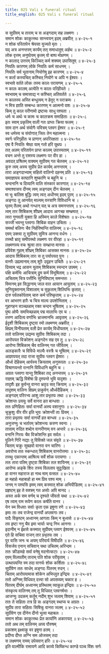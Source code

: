 ```yaml
---
title: 025 Vali s funeral ritual
title_english: 025 Vali s funeral ritual

---
```

<div class="audioEmbed"  caption="श्रीराम-हरिसीताराममूर्ति-घनपाठिभ्यां वचनम्" src="https://archive.org/download/Ramayana-recitation-Sriram-harisItArAmamUrti-Ghanapaati-v2/Kanda_4/Kanda_4_KSK-025-Rama_Santvanam.mp3"></div>

स सुग्रीवम् च ताराम् च स अङ्गदाम् सह लक्ष्मणः ।  
समान शोकः काकुत्स्थः सान्त्वयन् इदम् अब्रवीत् ॥ ४-२५-१  
न शोक परितापेन श्रेयसा युज्यते मृतः ।  
यद् अत्र अनन्तरम् कार्यम् तत् समाधातुम् अर्हथ ॥ ४-२५-२  
लोक वृत्तम् अनुष्ठेयम् कृतम् वो बाष्प मोक्षणम् ।  
न कालाद् उत्तरम् किञ्चित् कर्म शक्यम् उपासितुम् ॥ ४-२५-३  
नियतिः कारणम् लोके नियतिः कर्म साधनम् ।  
नियतिः सर्व भूतानाम् नियोगेषु इह कारणम् ॥ ४-२५-४  
न कर्ता कस्यचित् कश्चित् नियोगे च अपि न ईश्वरः ।  
स्वभावे वर्तते लोकः तस्य कालः परायणम् ॥ ४-२५-५  
न कालः कालम् अत्येति न कालः परिहीयते ।  
स्वभावम् च समासाद्य न कश्चित् अतिवर्तते ॥ ४-२५-६  
न कालस्य अस्ति बन्धुत्वम् न हेतुर् न पराक्रमः ।  
न मित्र ज्ञाति सम्बन्धः कारणम् न आत्मनो वशः ॥ ४-२५-७  
किम् तु काल परीणामो द्रष्टव्यः साधु पश्यता ।  
धर्मः च अर्थः च कामः च कालक्रम समाहिताः ॥ ४-२५-८  
इतः स्वाम् प्रकृतिम् वाली गतः प्राप्तः क्रिया फलम् ।  
साम दान अर्थ संयोगैः पवित्रम् प्लवग ईश्वर ॥ ४-२५-९  
स्व धर्मस्य च संयोगात् जितः तेन महात्मना ।  
स्वर्गः परिगृहीतः च प्राणान् अपरिरक्षता ॥ ४-२५-१०  
एषा वै नियतिः श्रेष्ठा याम् गतो हरि यूथपः ।  
तत् अलम् परितापेन प्राप्त कालम् उपास्यताम् ॥ ४-२५-११  
वचन अन्ते तु रामस्य लक्ष्मणः पर वीर हा ।  
अवदत् प्रश्रितम् वाक्यम् सुग्रीवम् गत चेतसम् ॥ ४-२५-१२  
कुरु त्वम् अस्य सुग्रीव प्रेत कार्यम् अनन्तरम् ।  
तारा अङ्गदाभ्याम् सहितो वालिनो दहनम् प्रति ॥ ४-२५-१३  
समाज्ञापय काष्ठानि शुष्काणि च बहूनि च ।  
चन्दनानि च दिव्यानि वालि संस्कार कारणात् ॥ ४-२५-१४  
समाश्वासय दीनम् त्वम् अङ्गदम् दीन चेतसम् ।  
मा भूः बालिश बुद्धिः त्वम् त्वत् अधीनम् इदम् पुरम् ॥ ४-२५-१५  
अङ्गदः तु आनयेत् माल्यम् वस्त्राणि विविधानि च ।  
घृतम् तैलम् अथो गन्धान् यत् च अत्र समनन्तरम् ॥ ४-२५-१६  
त्वम् तार शिबिकाम् शीघ्रम् आदाय आगच्छ सम्भ्रमात् ।  
त्वरा गुणवती युक्ता हि अस्मिन् काले विशेषतः ॥ ४-२५-१७  
सज्जी भवन्तु प्लवगाः शिबिक वाहन उचिताः ।  
समर्था बलिनः चैव निर्हरिष्यन्ति वालिनम् ॥ ४-२५-१८  
एवम् उक्त्वा तु सुग्रीवम् सुमित्र आनन्द वर्धनः ।  
तस्थौ भ्रातृ समीपस्थो लक्ष्मणः पर वीरहा ॥ ४-२५-१९  
लक्ष्मणस्य वचः श्रुत्वा तारः सम्भ्रान्त मानसः ।  
प्रविवेश गुहाम् शीघ्रम् शिबिका आसक्त मानसः ॥ ४-२५-२०  
आदाय शिबिकाम् तारः स तु पर्यापयत् पुनः ।  
वानरैः उह्यमानाम् ताम् शूरैः उद्वहन उचितैः ॥ ४-२५-२१  
दिव्याम् भद्र आसन युताम् शिबिकाम् स्यन्दन उपमम् ।  
पक्षि कर्मभिः आचित्राम् द्रुम कर्म विभूषिताम् ॥ ४-२५-२२  
अचिताम् चित्र पत्तीभिः सुनिविष्टाम् समन्ततः ।  
विमानम् इव सिद्धानाम् जाल वात आयान आयुताम् ॥ ४-२५-२३  
सुनियुक्तानाम् विशालाम् च सुकृताम् शिल्पिभिः कृतात् ।  
दारु पर्वतकोपेताम् चारु कर्म परिष्कृताम् ॥ ४-२५-२४  
वर आभरण हारैः च चित्र माल्य उपशोभिताम् ।  
गुहागहन सञ्च्छन्नाम् रक्त चन्दन भूषिताम् ॥ ४-२५-२५  
पुष्प ओघैः समभिच्छन्नाम् पद्म मालाभिः एव च ।  
तरुण आदित्य वर्णाभिः भ्राजमानभिः आवृताम् ॥ ४-२५-२६  
ईदृशी शिबिकाम् दृष्ट्वा रमो लक्ष्मणम् अब्रवीत् ।  
क्षिप्रम् विनीयताम् वली प्रेत कार्यम् विधीयताम् ॥ ४-२५-२७  
ततो वालिनम् उद्यम्य सुग्रीवः शिबिकाम् तदा ।  
आरोपयत विक्रोशन् अङ्गदेन सह एव तु ॥ ४-२५-२८  
आरोप्य शिबिकाम् चैव वालिनम् गत जीवितम् ।  
अलङ्कारैः च विविधैः माल्यैः वस्त्रैः च भूषितम् ॥ ४-२५-२९  
आज्ञापयत् तदा राजा सुग्रीवः प्लवग ईश्वरः ।  
और्ध्व देहिकम् आर्यस्य क्रियताम् अनुरूपतः ॥ ४-२५-३०  
विश्राणयन्तो रत्नानि विविधानि बहूनि च ।  
अग्रतः प्लवगा यान्तु शिबिका तद् अनन्तरम् ॥ ४-२५-३१  
राज्ञाम् ऋद्धि विशेषा हि दृश्यन्ते भुवि यादृशाः ।  
तादृशैः इह कुर्वन्तु वानरा भ्रतृउ सत् क्रियाम् ॥ ४-२५-३२  
तादृशम् वालिनः क्षिप्रम् प्राकुर्वन् और्ध्वदैहिकम् ।  
अङ्गदम् परिरभ्य आशु तार प्रभृतयः तथा ॥ ४-२५-३३  
क्रोशन्तः प्रययुः सर्वे वानरा हत बान्धवाः ।  
ततः प्रणिहिताः सर्वा वानर्यो अस्य वशानुगाः ॥ ४-२५-३४  
चुक्रुशुः वीर वीर इति भूयः क्रोशन्ती ताः प्रियम् ।  
तारा प्रभृतयः सर्वा वानर्यो हत बान्धव ॥ ४-२५-३५  
अनुजग्मुः च भर्तारम् क्रोशन्त्यः करुण स्वनाः ।  
तासाम् रुदित शब्देन वानरीणाम् वन अन्तरे ॥ ४-२५-३६  
वनानि गिरयः चैव विक्रोशन्ति इव सर्वतः ।  
पुलिने गिरि नद्याः तु विविक्ते जल संवृते ॥ ४-२५-३७  
चिताम् चक्रुः सुबहवो वानरा वन चारिणः ।  
अवरोप्य ततः स्कन्धात् शिबिकाम् वानरोत्तमाः ॥ ४-२५-३८  
तस्थुः एकान्तम् आश्रित्य सर्वे शोक परायणाः ।  
ततः तारा पतिम् दृष्ट्वा शिबिका तल शायिनम् ॥ ४-२५-३९  
आरोप्य अङ्के शिरः तस्य विललाप सुदुःखिता ।  
हा वानर महाराज हा नाथ माम् वत्सल ॥ ४-२५-४०  
हा महार्हः महाबाहो हा मम प्रिय पश्य माम् ।  
जनम् न पश्यसि इमम् त्वम् कस्मात् शोक अभिपीडितम् ॥ ४-२५-४१  
प्रहृष्टम् इह ते वक्त्रम् गत असोः अपि मानद ।  
अस्त अर्क सम वर्णम् च दृश्यते जीवतो यथा ॥ ४-२५-४२  
एष त्वाम् राम रूपेण कालः कर्षति वानर ।  
येन स्म विधवाः सर्वाः कृता एक इषुणा रणे ॥ ४-२५-४३  
इमाः ताः तव राजेन्द्र वानर्यो अप्लवगाः तव।  
पादैः विकृष्टम् अध्वानम् आगताः किम् न बुध्यसे ॥ ४-२५-४४  
तव इष्टा ननु चैव इमा भार्याः चन्द्र निभ आननाः ।  
इदानीम् न ईक्षसे कस्मात् सुग्रीवम् प्लवग ईश्वरम् ॥ ४-२५-४५  
एते हि सचिवा राजन् तार प्रभृतयः तव ।  
पुर वासि जनः च अयम् परिवार्य विषीदति ॥ ४-२५-४६  
विसर्जय एनान् सचिवान् यथा उचितम् अरिन्दम ।  
ततः क्रीडामहे सर्वा वनेषु मदनोत्कटाः ॥ ४-२५-४७  
एवम् विलपतीम् ताराम् पति शोक परीवृताम् ।  
उत्थापयन्ति स्म तदा वानर्यः शोक कर्शिताः ॥ ४-२५-४८  
सुग्रीवेण ततः सार्धम् अङ्गदः पितरम् रुदन् ।  
चिताम् आरोपयामास शोकेन अभिप्लुत इन्द्रियः ॥ ४-२५-४९  
ततो अग्निम् विधिवत् दत्त्वा सो अपसव्यम् चकार ह ।  
पितरम् दीर्घम् अध्वानम् प्रस्थितम् व्याकुल इन्द्रियः ॥ ४-२५-५०  
संस्कृत्य वालिनम् तम् तु विधिवत् प्लवगर्षभाः ।  
आजग्मुः उदकम् कर्तुम् नदीम् शुभ जलाम् शिवाम् ॥ ४-२५-५१  
ततः ते सहिताः तत्र हि सः अङ्गदम् स्थाप्य च अग्रतः ।  
सुग्रीव तारा सहिताः सिषिचुः वानरा जलम् ॥ ४-२५-५२  
सुग्रीवेण एव दीनेन दीनो भूत्वा महाबलः ।  
समान शोकः काकुत्स्थः प्रेत कार्याणि अकारयत् ॥ ४-२५-५३  
ततो अथ तम् वालिनम् अग्र्य पौरुषम्  
प्रकाशम् इक्ष्वाकु वर इषुणा हतम् ।  
प्रदीप्य दीप्त अग्नि सम ओजसम् तदा  
स लक्ष्मणम् रामम् उपेयवान् हरिः ॥ ४-२५-५४  
इति वाल्मीकि रामायणे आदि काव्ये किष्किन्ध काण्डे पञ्च विंशः सर्गः